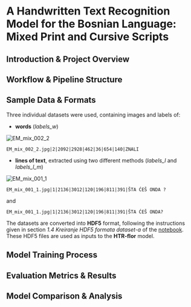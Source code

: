 # A Handwritten Text Recognition Model for the Bosnian Language: Mixed Print and Cursive Scripts

## Introduction & Project Overview

## Workflow & Pipeline Structure

## Sample Data & Formats
Three individual datasets were used, containing images and labels of:
- **words** (_labels_w_)
  
![EM_mix_002_2](https://github.com/user-attachments/assets/dcbf3189-e4e9-496b-9a72-a215f94f5a6d)

`EM_mix_002_2.jpg|2|2092|2928|462|36|654|140|ZNALI`

- **lines of text**, extracted using two different methods (_labels_l_ and _labels_l_m_)
  
![EM_mix_001_1](https://github.com/user-attachments/assets/d5551d52-665a-40d3-a14a-abd3e7c08ba4)

`EM_mix_001_1.jpg|1|2136|3012|120|196|811|391|ŠTA ĆEŠ ONDA ?`

and

`EM_mix_001_1.jpg|1|2136|3012|120|196|811|391|ŠTA ĆEŠ ONDA?`

The datasets are converted into **HDF5** format, following the instructions given in section _1.4 Kreiranje HDF5 formata dataset-a_ of the [notebook](HTR_bos3%20notebook.ipynb). These HDF5 files are used as inputs to the **HTR-flor** model.

## Model Training Process

## Evaluation Metrics & Results

## Model Comparison & Analysis
